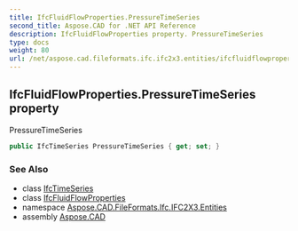```yaml
---
title: IfcFluidFlowProperties.PressureTimeSeries
second_title: Aspose.CAD for .NET API Reference
description: IfcFluidFlowProperties property. PressureTimeSeries
type: docs
weight: 80
url: /net/aspose.cad.fileformats.ifc.ifc2x3.entities/ifcfluidflowproperties/pressuretimeseries/
---
```

## IfcFluidFlowProperties.PressureTimeSeries property

PressureTimeSeries

```csharp
public IfcTimeSeries PressureTimeSeries { get; set; }
```

### See Also

* class [IfcTimeSeries](../../ifctimeseries/)
* class [IfcFluidFlowProperties](../)
* namespace [Aspose.CAD.FileFormats.Ifc.IFC2X3.Entities](../../ifcfluidflowproperties/)
* assembly [Aspose.CAD](../../../)


